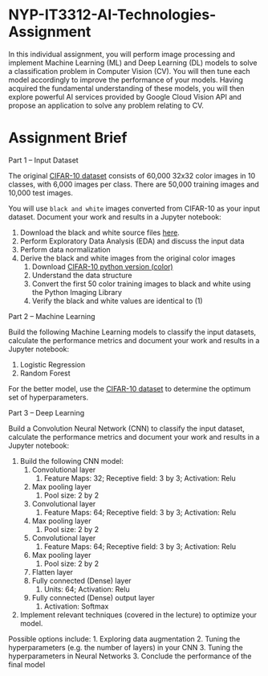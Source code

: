 # NYP-IT3312-AI-Technologies-Assignment
In this individual assignment, you will perform image processing and implement Machine
Learning (ML) and Deep Learning (DL) models to solve a classification problem in Computer
Vision (CV). You will then tune each model accordingly to improve the performance of your
models. Having acquired the fundamental understanding of these models, you will then explore
powerful AI services provided by Google Cloud Vision API and propose an application to solve
any problem relating to CV.

# Assignment Brief

Part 1 – Input Dataset

The original [CIFAR-10 dataset](https://www.cs.toronto.edu/~kriz/cifar.html) consists of 60,000 32x32 color images in 10 classes, with 6,000
images per class. There are 50,000 training images and 10,000 test images.

You will use `black and white` images converted from CIFAR-10 as your input dataset. Document
your work and results in a Jupyter notebook:
1. Download the black and white source files [here](https://drive.google.com/drive/folders/1Df7euj71zGxIlpCM8DXmYvhu3dptkw9L).
2. Perform Exploratory Data Analysis (EDA) and discuss the input data
3. Perform data normalization
4. Derive the black and white images from the original color images
    1. Download [CIFAR-10 python version (color)](https://www.cs.toronto.edu/%7Ekriz/cifar-10-python.tar.gz)
    2. Understand the data structure
    3. Convert the first 50 color training images to black and white using the Python Imaging Library
    4. Verify the black and white values are identical to (1)


Part 2 – Machine Learning

Build the following Machine Learning models to classify the input datasets, calculate the performance metrics and document your work and results in a Jupyter notebook:
1. Logistic Regression
2. Random Forest

For the better model, use the [CIFAR-10 dataset](https://scikit-learn.org/stable/modules/generated/sklearn.model_selection.GridSearchCV.html) to determine the optimum set of hyperparameters.


Part 3 – Deep Learning

Build a Convolution Neural Network (CNN) to classify the input dataset, calculate the performance metrics and document your work and results in a Jupyter notebook:
1. Build the following CNN model:
    1. Convolutional layer
        1. Feature Maps: 32; Receptive field: 3 by 3; Activation: Relu
    2. Max pooling layer
        1. Pool size: 2 by 2
    3. Convolutional layer
        1. Feature Maps: 64; Receptive field: 3 by 3; Activation: Relu
    4. Max pooling layer
        1. Pool size: 2 by 2
    5. Convolutional layer
        1. Feature Maps: 64; Receptive field: 3 by 3; Activation: Relu
    6. Max pooling layer
        1. Pool size: 2 by 2
    7. Flatten layer
    8. Fully connected (Dense) layer
        1. Units: 64; Activation: Relu
    9. Fully connected (Dense) output layer
        1. Activation: Softmax 
2. Implement relevant techniques (covered in the lecture) to optimize your model.

Possible options include:
    1. Exploring data augmentation
    2. Tuning the hyperparameters (e.g. the number of layers) in your CNN
    3. Tuning the hyperparameters in Neural Networks
3. Conclude the performance of the final model
